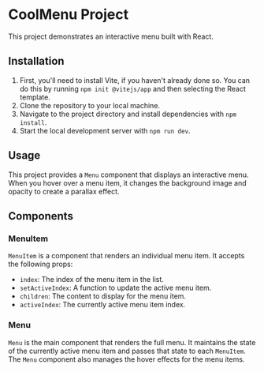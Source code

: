 # CoolMenu Project

This project demonstrates an interactive menu built with React.

## Installation

1. First, you'll need to install Vite, if you haven't already done so. You can do this by running `npm init @vitejs/app` and then selecting the React template.
2. Clone the repository to your local machine.
3. Navigate to the project directory and install dependencies with `npm install`.
4. Start the local development server with `npm run dev`.

## Usage

This project provides a `Menu` component that displays an interactive menu. When you hover over a menu item, it changes the background image and opacity to create a parallax effect.

## Components

### MenuItem

`MenuItem` is a component that renders an individual menu item. It accepts the following props:

- `index`: The index of the menu item in the list.
- `setActiveIndex`: A function to update the active menu item.
- `children`: The content to display for the menu item.
- `activeIndex`: The currently active menu item index.

### Menu

`Menu` is the main component that renders the full menu. It maintains the state of the currently active menu item and passes that state to each `MenuItem`. The `Menu` component also manages the hover effects for the menu items.
